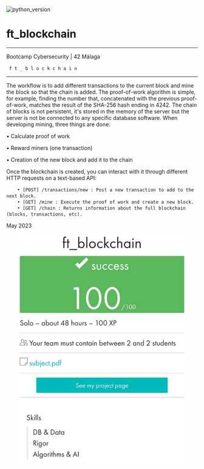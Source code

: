 ![ [python_version](https://img.shields.io/badge/python-3.9%20%7C%203.10-blue) ](https://img.shields.io/badge/python-3.9%20%7C%203.10-blue)
# ft_blockchain

____________________________________
 Bootcamp Cybersecurity | 42 Málaga
 
     f t _ b l o c k c h a i n
____________________________________

The workflow is to add different transactions to the current block and mine the block so
that the chain is added.
The proof-of-work algorithm is simple, for example, finding the number that, 
concatenated with the previous proof-of-work, matches the result of the SHA-256
hash ending in 4242. The chain of blocks is not persistent, it's stored in
the memory of the server but the server is not be connected to any specific database
software. When developing mining, three things are done:

• Calculate proof of work

• Reward miners (one transaction)

• Creation of the new block and add it to the chain

Once the blockchain is created, you can interact with it through different HTTP
requests on a text-based API:
```
    • [POST] /transactions/new : Post a new transaction to add to the next block.
    • [GET] /mine : Execute the proof of work and create a new block.
    • [GET] /chain : Returns information about the full blockchain (blocks, transactions, etc).
```
May 2023

<p align="center"> <img src="./ft_blockchain.jpeg" alt="image" width="456" /> </p>
